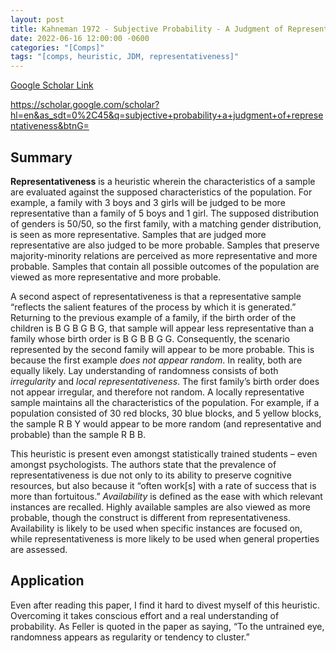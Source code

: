 ```yaml
---
layout: post
title: Kahneman 1972 - Subjective Probability - A Judgment of Representativeness
date: 2022-06-16 12:00:00 -0600
categories: "[Comps]"
tags: "[comps, heuristic, JDM, representativeness]"
---
```


[Google Scholar Link](https://scholar.google.com/scholar?hl=en&as_sdt=0%2C45&q=subjective+probability+a+judgment+of+representativeness&btnG=)

https://scholar.google.com/scholar?hl=en&as_sdt=0%2C45&q=subjective+probability+a+judgment+of+representativeness&btnG=

## Summary
**Representativeness** is a heuristic wherein the characteristics of a sample are evaluated against the supposed characteristics of the population.  For example, a family with 3 boys and 3 girls will be judged to be more representative than a family of 5 boys and 1 girl.  The supposed distribution of genders is 50/50, so the first family, with a matching gender distribution, is seen as more representative.  Samples that are judged more representative are also judged to be more probable.  Samples that preserve majority-minority relations are perceived as more representative and more probable.  Samples that contain all possible outcomes of the population are viewed as more representative and more probable.

A second aspect of representativeness is that a representative sample “reflects the salient features of the process by which it is generated.”  Returning to the previous example of a family, if the birth order of the children is B G B G B G, that sample will appear less representative than a family whose birth order is B G B B G G.  Consequently, the scenario represented by the second family will appear to be more probable.  This is because the first example _does not appear random_.  In reality, both are equally likely.  Lay understanding of randomness consists of both _irregularity_ and _local representativeness_.  The first family’s birth order does not appear irregular, and therefore not random.  A locally representative sample maintains all the characteristics of the population.  For example, if a population consisted of 30 red blocks, 30 blue blocks, and 5 yellow blocks, the sample R B Y would appear to be more random (and representative and probable) than the sample R B B.

This heuristic is present even amongst statistically trained students – even amongst psychologists.  The authors state that the prevalence of representativeness is due not only to its ability to preserve cognitive resources, but also because it “often work[s] with a rate of success that is more than fortuitous.”  _Availability_ is defined as the ease with which relevant instances are recalled.  Highly available samples are also viewed as more probable, though the construct is different from representativeness.  Availability is likely to be used when specific instances are focused on, while representativeness is more likely to be used when general properties are assessed.

## Application
Even after reading this paper, I find it hard to divest myself of this heuristic.  Overcoming it takes conscious effort and a real understanding of probability.  As Feller is quoted in the paper as saying, “To the untrained eye, randomness appears as regularity or tendency to cluster.”
